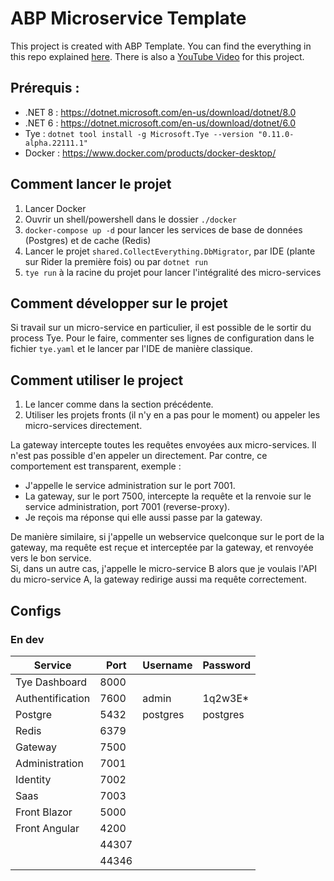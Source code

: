# ABP Microservice Template

This project is created with ABP Template. You can find the everything in this repo explained [here](https://blog.antosubash.com/posts/abp-microservice-series). 
There is also a [YouTube Video](https://www.youtube.com/watch?v=PFFNHQUn74A) for this project.

## Prérequis :
- .NET 8 : https://dotnet.microsoft.com/en-us/download/dotnet/8.0
- .NET 6 : https://dotnet.microsoft.com/en-us/download/dotnet/6.0
- Tye : ``dotnet tool install -g Microsoft.Tye --version "0.11.0-alpha.22111.1"``
- Docker : https://www.docker.com/products/docker-desktop/

## Comment lancer le projet

1) Lancer Docker
2) Ouvrir un shell/powershell dans le dossier ``./docker``
3) ``docker-compose up -d`` pour lancer les services de base de données (Postgres) et de cache (Redis)
4) Lancer le projet ``shared.CollectEverything.DbMigrator``, par IDE (plante sur Rider la première fois) ou 
par ``dotnet run`` 
5) ``tye run`` à la racine du projet pour lancer l'intégralité des micro-services

## Comment développer sur le projet

Si travail sur un micro-service en particulier, il est possible de le sortir du process Tye.
Pour le faire, commenter ses lignes de configuration dans le fichier ``tye.yaml`` et le lancer par l'IDE de 
manière classique.

## Comment utiliser le project

1. Le lancer comme dans la section précédente.
2. Utiliser les projets fronts (il n'y en a pas pour le moment) ou appeler les micro-services directement.

La gateway intercepte toutes les requêtes envoyées aux micro-services. Il n'est pas possible d'en appeler 
un directement.
Par contre, ce comportement est transparent, exemple :
- J'appelle le service administration sur le port 7001.
- La gateway, sur le port 7500, intercepte la requête et la renvoie sur le service administration, port 7001 
(reverse-proxy).
- Je reçois ma réponse qui elle aussi passe par la gateway.

De manière similaire, si j'appelle un webservice quelconque sur le port de la gateway, ma requête est reçue 
et interceptée par la gateway, et renvoyée vers le bon service. <br>
Si, dans un autre cas, j'appelle le micro-service B alors que je voulais l'API du micro-service A, 
la gateway redirige aussi ma requête correctement.

## Configs

### En dev

| Service          | Port   | Username     | Password     |
|------------------|--------|--------------|--------------|
| Tye Dashboard    | 8000   |              |              |
| Authentification | 7600   | admin        | 1q2w3E*      |
| Postgre          | 5432   | postgres     | postgres     |
| Redis            | 6379   |              |              |
| Gateway          | 7500   |              |              |
| Administration   | 7001   |              |              |
| Identity         | 7002   |              |              |
| Saas             | 7003   |              |              |
| Front Blazor     | 5000   |              |              |
| Front Angular    | 4200   |              |              |
|                  | 44307  |              |              |
|                  | 44346  |              |              |

